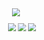 ‎‎ ‎‎‎‎ ‎‎ ‎‎ ‎‎ ‎‎ ‎‎ ‎‎‎‎ ‎‎ ‎‎ ‎‎ ‎‎ ‎‎ ‎‎ ‎‎ ‎‎ ‎‎ ‎‎ ‎‎ ‎‎ ‎‎ ‎‎ ‎‎ ‎‎ ‎‎ ‎‎‎‎ ‎‎ ‎‎ ‎‎ ‎‎ ‎‎ ‎‎ ‎‎ ‎‎ ‎‎ ‎‎ ‎‎ ‎


<p align="center">
<img src="https://github.com/user-attachments/assets/554fbe1e-eae9-43db-a742-93c0d130c1e4" />
</p>













‎ ‎ ‎ ‎ ‎ ‎ ‎ ‎ ‎ ‎ ‎ ‎ ‎ ‎ ‎ ‎ ‎ ‎ ‎ ‎ ‎ ‎ ‎ ‎ ‎ ‎ ‎ ‎ ‎ ‎ ‎ ‎ ‎ ‎ ‎ ‎ ‎ ‎  ‎  ‎ ‎ ‎ ‎ ‎ ‎  ‎  ‎  ‎ ‎ ‎ ‎ ‎ ‎ ‎ ‎ ‎ ‎ ‎‎ ‎ ‎‎ [<img src="https://github.com/user-attachments/assets/18a7688d-78cf-4b7d-81d2-419f90994549">](https://rentry.co/yearningtwo) ‎‎ ‎[<img src="https://github.com/user-attachments/assets/22d1f1cf-c224-4d96-9b7b-6e4c3c367817">](https://heartpendant.straw.page) ‎ ‎‎[<img src="https://github.com/user-attachments/assets/5973b477-e2e4-4d15-aeb0-079b2352951a">](https://emari.atabook.org/)









